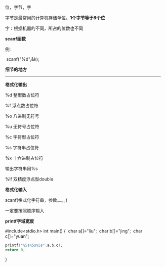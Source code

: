 位，字节，字

字节是最常用的计算机存储单位。**1个字节等于8个位**

字：根据机器的不同，所占的位数也不同

**scanf函数**

例:

​	scanf("%d",&k);

**细节的地方**



****

**格式化输出**

%d 整型数占位符

%f 浮点数占位符

%o 八进制无符号

%u 无符号占位符

%c 字符型占位符

%s 字符串占位符

%x 十六进制占位符

输出字符串用%s

%lf 双精度浮点型double



**格式化输入**

scanf(格式化字符串，参数。。。。)

一定要按照顺序输入



**printf字域宽度**



#include<stdio.h>
int main()
{
​    char a[]="liu";
​    char b[]="jing";
​    char c[]="yuan";


```c
printf("%5s%5s%5s",a,b,c);
return 0;
```
}
